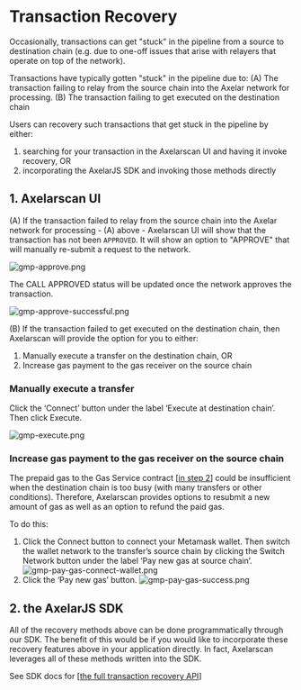 # Transaction Recovery
Occasionally, transactions can get "stuck" in the pipeline from a source to destination chain (e.g. due to one-off issues that arise with relayers that operate on top of the network).

Transactions have typically gotten "stuck" in the pipeline due to:
(A) The transaction failing to relay from the source chain into the Axelar network for processing.
(B) The transaction failing to get executed on the destination chain


Users can recovery such transactions that get stuck in the pipeline by either: 
1. searching for your transaction in the Axelarscan UI and having it invoke recovery, OR 
2. incorporating the AxelarJS SDK and invoking those methods directly

## 1. Axelarscan UI

(A) If the transaction failed to relay from the source chain into the Axelar network for processing - (A) above - Axelarscan UI will show that the transaction has not been `APPROVED`. It will show an option to "APPROVE" that will manually re-submit a request to the network.

![gmp-approve.png](/images/gmp-approve.png)

The CALL APPROVED status will be updated once the network approves the transaction.

![gmp-approve-successful.png](/images/gmp-approve-successful.png)

(B) If the transaction failed to get executed on the destination chain, then Axelarscan will provide the option for you to either:
1. Manually execute a transfer on the destination chain, OR
2. Increase gas payment to the gas receiver on the source chain

### Manually execute a transfer
Click the ‘Connect’ button under the label ‘Execute at destination chain’. Then click Execute.

![gmp-execute.png](/images/gmp-execute.png)

### Increase gas payment to the gas receiver on the source chain
The prepaid gas to the Gas Service contract [[in step 2](../gmp/building-on-gmp#step-2-pay-gas-to-the-gas-services-contract)] could be insufficient when the destination chain is too busy (with many transfers or other conditions). Therefore, Axelarscan provides options to resubmit a new amount of gas as well as an option to refund the paid gas. 

To do this:
1. Click the Connect button to connect your Metamask wallet. Then switch the wallet network to the transfer’s source chain by clicking the Switch Network button under the label ‘Pay new gas at source chain’.
![gmp-pay-gas-connect-wallet.png](/images/gmp-pay-gas-connect-wallet.png)
2. Click the ‘Pay new gas’ button.
![gmp-pay-gas-success.png](/images/gmp-pay-gas-success.png)

## 2. the AxelarJS SDK

All of the recovery methods above can be done programmatically through our SDK. The benefit of this would be if you would like to incorporate these recovery features above in your application directly. In fact, Axelarscan leverages all of these methods written into the SDK. 

See SDK docs for [[the full transaction recovery API](../axelarjs-sdk/tx-status-query-recovery#query-and-recover-gmp-transactions)]
